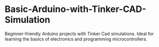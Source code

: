 # Basic-Arduino-with-Tinker-CAD-Simulation
Beginner-friendly Arduino projects with Tinker Cad simulations. Ideal for learning the basics of electronics and programming microcontrollers.
